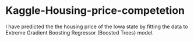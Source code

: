 # Kaggle-Housing-price-competetion

I have predicted the the housing price of the Iowa state by fitting the data to Extreme Gradient Boosting Regressor (Boosted Trees) model.
